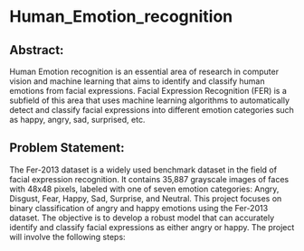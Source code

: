 # Human_Emotion_recognition

## Abstract:
Human Emotion recognition is an essential area of research in computer vision and machine learning that aims to identify and classify human emotions from facial expressions. Facial Expression Recognition (FER) is a subfield of this area that uses machine learning algorithms to automatically detect and classify facial expressions into different emotion categories such as happy, angry, sad, surprised, etc.

## Problem Statement: 
The Fer-2013 dataset is a widely used benchmark dataset in the field of facial expression recognition. It contains 35,887 grayscale images of faces with 48x48 pixels, labeled with one of seven emotion categories: Angry, Disgust, Fear, Happy, Sad, Surprise, and Neutral. This project focuses on binary classification of angry and happy emotions using the Fer-2013 dataset. The objective is to develop a robust model that can accurately identify and classify facial expressions as either angry or happy. The project will involve the following steps:

